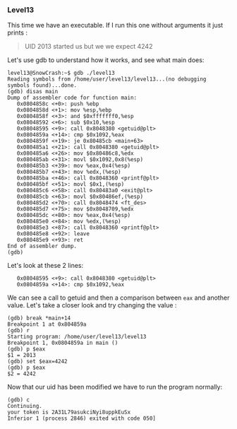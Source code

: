 ### Level13

This time we have an executable. If I run this one without arguments it just prints :
> UID 2013 started us but we we expect 4242

Let's use gdb to understand how it works, and see what main does:
```
level13@SnowCrash:~$ gdb ./level13
Reading symbols from /home/user/level13/level13...(no debugging symbols found)...done.
(gdb) disas main
Dump of assembler code for function main:
   0x0804858c <+0>: push %ebp
   0x0804858d <+1>: mov %esp,%ebp
   0x0804858f <+3>: and $0xfffffff0,%esp
   0x08048592 <+6>: sub $0x10,%esp
   0x08048595 <+9>: call 0x8048380 <getuid@plt>
   0x0804859a <+14>: cmp $0x1092,%eax
   0x0804859f <+19>: je 0x80485cb <main+63>
   0x080485a1 <+21>: call 0x8048380 <getuid@plt>
   0x080485a6 <+26>: mov $0x80486c8,%edx
   0x080485ab <+31>: movl $0x1092,0x8(%esp)
   0x080485b3 <+39>: mov %eax,0x4(%esp)
   0x080485b7 <+43>: mov %edx,(%esp)
   0x080485ba <+46>: call 0x8048360 <printf@plt>
   0x080485bf <+51>: movl $0x1,(%esp)
   0x080485c6 <+58>: call 0x80483a0 <exit@plt>
   0x080485cb <+63>: movl $0x80486ef,(%esp)
   0x080485d2 <+70>: call 0x8048474 <ft_des>
   0x080485d7 <+75>: mov $0x8048709,%edx
   0x080485dc <+80>: mov %eax,0x4(%esp)
   0x080485e0 <+84>: mov %edx,(%esp)
   0x080485e3 <+87>: call 0x8048360 <printf@plt>
   0x080485e8 <+92>: leave
   0x080485e9 <+93>: ret
End of assembler dump.
(gdb)
```

Let's look at these 2 lines:
```
   0x08048595 <+9>: call 0x8048380 <getuid@plt>
   0x0804859a <+14>: cmp $0x1092,%eax
```
We can see a call to getuid and then a comparison between `eax` and another value. Let's take a closer look and try changing the value :
```
(gdb) break *main+14
Breakpoint 1 at 0x804859a
(gdb) r
Starting program: /home/user/level13/level13
Breakpoint 1, 0x0804859a in main ()
(gdb) p $eax
$1 = 2013
(gdb) set $eax=4242
(gdb) p $eax
$2 = 4242
```
Now that our uid has been modified we have to run the program normally:
```
(gdb) c
Continuing.
your token is 2A31L79asukciNyi8uppkEuSx
Inferior 1 (process 2846) exited with code 050]
```
